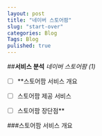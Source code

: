 ```yaml
---
layout: post
title: "네이버 스토어팜"
slug: "start-over"
categories: Blog
Tags: Blog
pulished: true
---
```


##**서비스 분석**
_네이버 스토어팜 (1)_
- [ ] **스토어팜 서비스 개요
- [ ] 스토어팜 제공 서비스
- [ ] 스토어팜 장단점**


###스토어팜 서비스 개요


  





